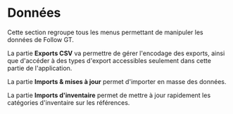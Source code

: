 # Données

Cette section regroupe tous les menus permettant de manipuler les données de Follow GT.

La partie **Exports CSV** va permettre de gérer l'encodage des exports, ainsi que d'accéder à des types d'export accessibles seulement dans cette partie de l'application.

La partie **Imports & mises à jour** permet d'importer en masse des données.

La partie **Imports d'inventaire** permet de mettre à jour rapidement les catégories d'inventaire sur les références.&#x20;
